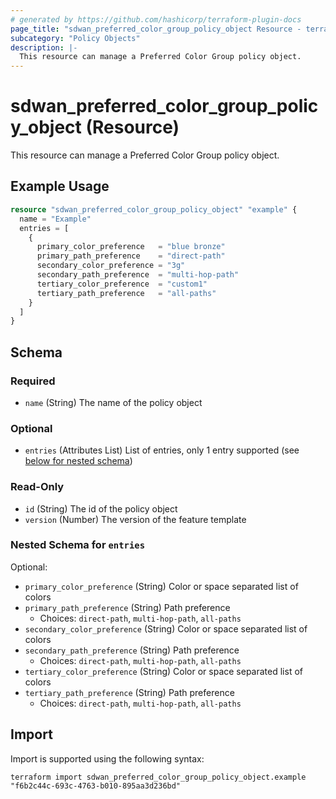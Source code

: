 ```yaml
---
# generated by https://github.com/hashicorp/terraform-plugin-docs
page_title: "sdwan_preferred_color_group_policy_object Resource - terraform-provider-sdwan"
subcategory: "Policy Objects"
description: |-
  This resource can manage a Preferred Color Group policy object.
---
```


# sdwan_preferred_color_group_policy_object (Resource)

This resource can manage a Preferred Color Group policy object.

## Example Usage

```terraform
resource "sdwan_preferred_color_group_policy_object" "example" {
  name = "Example"
  entries = [
    {
      primary_color_preference   = "blue bronze"
      primary_path_preference    = "direct-path"
      secondary_color_preference = "3g"
      secondary_path_preference  = "multi-hop-path"
      tertiary_color_preference  = "custom1"
      tertiary_path_preference   = "all-paths"
    }
  ]
}
```

<!-- schema generated by tfplugindocs -->
## Schema

### Required

- `name` (String) The name of the policy object

### Optional

- `entries` (Attributes List) List of entries, only 1 entry supported (see [below for nested schema](#nestedatt--entries))

### Read-Only

- `id` (String) The id of the policy object
- `version` (Number) The version of the feature template

<a id="nestedatt--entries"></a>
### Nested Schema for `entries`

Optional:

- `primary_color_preference` (String) Color or space separated list of colors
- `primary_path_preference` (String) Path preference
  - Choices: `direct-path`, `multi-hop-path`, `all-paths`
- `secondary_color_preference` (String) Color or space separated list of colors
- `secondary_path_preference` (String) Path preference
  - Choices: `direct-path`, `multi-hop-path`, `all-paths`
- `tertiary_color_preference` (String) Color or space separated list of colors
- `tertiary_path_preference` (String) Path preference
  - Choices: `direct-path`, `multi-hop-path`, `all-paths`

## Import

Import is supported using the following syntax:

```shell
terraform import sdwan_preferred_color_group_policy_object.example "f6b2c44c-693c-4763-b010-895aa3d236bd"
```
